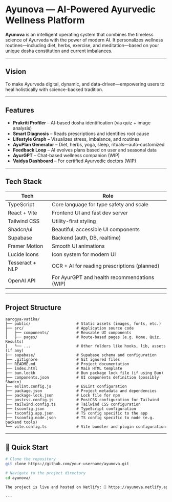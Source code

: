 # Ayunova — AI-Powered Ayurvedic Wellness Platform

**Ayunova** is an intelligent operating system that combines the timeless science of Ayurveda with the power of modern AI. It personalizes wellness routines—including diet, herbs, exercise, and meditation—based on your unique dosha constitution and current imbalances.

---

## Vision

To make Ayurveda digital, dynamic, and data-driven—empowering users to heal holistically with science-backed tradition.

---

## Features

- **Prakriti Profiler** – AI-based dosha identification (via quiz + image analysis)
- **Smart Diagnosis** – Reads prescriptions and identifies root cause
- **Lifestyle Graph** – Visualizes stress, imbalance, and routines
- **AyuPlan Generator** – Diet, herbs, yoga, sleep, rituals—auto-customized
- **Feedback Loop** – AI evolves plans based on user and seasonal data
- **AyurGPT** – Chat-based wellness companion (WIP)
- **Vaidya Dashboard** – For certified Ayurvedic doctors (WIP)

---

## Tech Stack

| Tech            | Role                                                 |
|-----------------|------------------------------------------------------|
| TypeScript      | Core language for type safety and scale              |
| React + Vite    | Frontend UI and fast dev server                      |
| Tailwind CSS    | Utility-first styling                                |
| Shadcn/ui       | Beautiful, accessible UI components                  |
| Supabase        | Backend (auth, DB, realtime)                         |
| Framer Motion   | Smooth UI animations                                 |
| Lucide Icons    | Icon system for modern UI                            |
| Tesseract + NLP | OCR + AI for reading prescriptions (planned)        |
| OpenAI API      | For AyurGPT and health recommendations (WIP)         |

---

## Project Structure
```
aarogya-vatika/
├── public/                    # Static assets (images, fonts, etc.)
├── src/                       # Application source code
│   ├── components/            # Reusable UI components
│   ├── pages/                 # Route-based pages (e.g. Home, Quiz, Results)
│   └── ...                    # Other folders like hooks, lib, assets (if any)
├── supabase/                  # Supabase schema and configuration
├── .gitignore                 # Git ignored files
├── README.md                  # Project documentation
├── index.html                 # Main HTML template
├── bun.lockb                  # Bun package lock file (if using Bun)
├── components.json            # UI components definition (possibly Shadcn)
├── eslint.config.js           # ESLint configuration
├── package.json               # Project metadata and dependencies
├── package-lock.json          # Lock file for npm
├── postcss.config.js          # PostCSS configuration for Tailwind
├── tailwind.config.ts         # Tailwind CSS configuration
├── tsconfig.json              # TypeScript configuration
├── tsconfig.app.json          # TS config specific to the app
├── tsconfig.node.json         # TS config specific to node (e.g. backend tools)
└── vite.config.ts             # Vite bundler and plugin configuration
```
---

## 🚀 Quick Start

```bash
# Clone the repository
git clone https://github.com/your-username/ayunova.git

# Navigate to the project directory
cd ayunova/

The project is live and hosted on Netlify: 🔗 https://ayunova.netlify.app/

---
